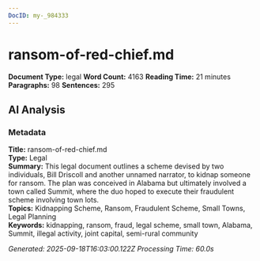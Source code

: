 ```yaml
---
DocID: my-_984333
---
```


# ransom-of-red-chief.md

**Document Type:** legal
**Word Count:** 4163
**Reading Time:** 21 minutes
**Paragraphs:** 98
**Sentences:** 295

## AI Analysis

### Metadata

**Title:** ransom-of-red-chief.md  
**Type:** Legal  
**Summary:** This legal document outlines a scheme devised by two individuals, Bill Driscoll and another unnamed narrator, to kidnap someone for ransom. The plan was conceived in Alabama but ultimately involved a town called Summit, where the duo hoped to execute their fraudulent scheme involving town lots.  
**Topics:** Kidnapping Scheme, Ransom, Fraudulent Scheme, Small Towns, Legal Planning  
**Keywords:** kidnapping, ransom, fraud, legal scheme, small town, Alabama, Summit, illegal activity, joint capital, semi-rural community

*Generated: 2025-09-18T16:03:00.122Z*
*Processing Time: 60.0s*